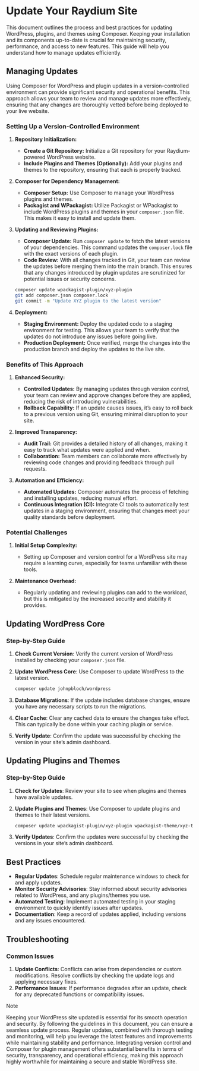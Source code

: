 # Update Your Raydium Site

This document outlines the process and best practices for updating WordPress, plugins, and themes using Composer. Keeping your installation and its components up-to-date is crucial for maintaining security, performance, and access to new features. This guide will help you understand how to manage updates efficiently.

## Managing Updates

Using Composer for WordPress and plugin updates in a version-controlled environment can provide significant security and operational benefits. This approach allows your team to review and manage updates more effectively, ensuring that any changes are thoroughly vetted before being deployed to your live website.

### Setting Up a Version-Controlled Environment

1. **Repository Initialization:**
   - **Create a Git Repository:** Initialize a Git repository for your Raydium-powered WordPress website.
   - **Include Plugins and Themes (Optionally):** Add your plugins and themes to the repository, ensuring that each is properly tracked.

2. **Composer for Dependency Management:**
   - **Composer Setup:** Use Composer to manage your WordPress plugins and themes.
   - **Packagist and WPackagist:** Utilize Packagist or WPackagist to include WordPress plugins and themes in your `composer.json` file. This makes it easy to install and update them.

3. **Updating and Reviewing Plugins:**
   - **Composer Update:** Run `composer update` to fetch the latest versions of your dependencies. This command updates the `composer.lock` file with the exact versions of each plugin.
   - **Code Review:** With all changes tracked in Git, your team can review the updates before merging them into the main branch. This ensures that any changes introduced by plugin updates are scrutinized for potential issues or security concerns.

    ```bash
    composer update wpackagist-plugin/xyz-plugin
    git add composer.json composer.lock
    git commit -m "Update XYZ plugin to the latest version"
    ```

4. **Deployment:**
   - **Staging Environment:** Deploy the updated code to a staging environment for testing. This allows your team to verify that the updates do not introduce any issues before going live.
   - **Production Deployment:** Once verified, merge the changes into the production branch and deploy the updates to the live site.

### Benefits of This Approach

1. **Enhanced Security:**
   - **Controlled Updates:** By managing updates through version control, your team can review and approve changes before they are applied, reducing the risk of introducing vulnerabilities.
   - **Rollback Capability:** If an update causes issues, it’s easy to roll back to a previous version using Git, ensuring minimal disruption to your site.

2. **Improved Transparency:**
   - **Audit Trail:** Git provides a detailed history of all changes, making it easy to track what updates were applied and when.
   - **Collaboration:** Team members can collaborate more effectively by reviewing code changes and providing feedback through pull requests.

3. **Automation and Efficiency:**
   - **Automated Updates:** Composer automates the process of fetching and installing updates, reducing manual effort.
   - **Continuous Integration (CI):** Integrate CI tools to automatically test updates in a staging environment, ensuring that changes meet your quality standards before deployment.

### Potential Challenges

1. **Initial Setup Complexity:**
   - Setting up Composer and version control for a WordPress site may require a learning curve, especially for teams unfamiliar with these tools.

2. **Maintenance Overhead:**
   - Regularly updating and reviewing plugins can add to the workload, but this is mitigated by the increased security and stability it provides.

## Updating WordPress Core

### Step-by-Step Guide

1. **Check Current Version**: Verify the current version of WordPress installed by checking your `composer.json` file.

2. **Update WordPress Core**: Use Composer to update WordPress to the latest version.
    ```bash
    composer update johnpbloch/wordpress
    ```

3. **Database Migrations**: If the update includes database changes, ensure you have any necessary scripts to run the migrations.

4. **Clear Cache**: Clear any cached data to ensure the changes take effect. This can typically be done within your caching plugin or service.

5. **Verify Update**: Confirm the update was successful by checking the version in your site’s admin dashboard.

## Updating Plugins and Themes

### Step-by-Step Guide

1. **Check for Updates**: Review your site to see when plugins and themes have available updates.

2. **Update Plugins and Themes**: Use Composer to update plugins and themes to their latest versions.
    ```bash
    composer update wpackagist-plugin/xyz-plugin wpackagist-theme/xyz-theme
    ```

3. **Verify Updates**: Confirm the updates were successful by checking the versions in your site’s admin dashboard.

## Best Practices

- **Regular Updates**: Schedule regular maintenance windows to check for and apply updates.
- **Monitor Security Advisories**: Stay informed about security advisories related to WordPress, and any plugins/themes you use.
- **Automated Testing**: Implement automated testing in your staging environment to quickly identify issues after updates.
- **Documentation**: Keep a record of updates applied, including versions and any issues encountered.

## Troubleshooting

### Common Issues

1. **Update Conflicts**: Conflicts can arise from dependencies or custom modifications. Resolve conflicts by checking the update logs and applying necessary fixes.
2. **Performance Issues**: If performance degrades after an update, check for any deprecated functions or compatibility issues.

> [!NOTE]
> Keeping your WordPress site updated is essential for its smooth operation and security. By following the guidelines in this document, you can ensure a seamless update process. Regular updates, combined with thorough testing and monitoring, will help you leverage the latest features and improvements while maintaining stability and performance. Integrating version control and Composer for plugin management offers substantial benefits in terms of security, transparency, and operational efficiency, making this approach highly worthwhile for maintaining a secure and stable WordPress site.
